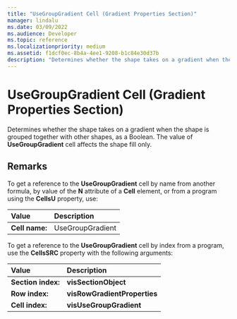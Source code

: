 ```yaml
---
title: "UseGroupGradient Cell (Gradient Properties Section)" 
manager: lindalu
ms.date: 03/09/2022
ms.audience: Developer
ms.topic: reference 
ms.localizationpriority: medium
ms.assetid: f1dcf0ec-8b4a-4ee1-9208-b1c84e30d37b
description: "Determines whether the shape takes on a gradient when the shape is grouped together with other shapes, as a Boolean. The value of UseGroupGradient cell affects the shape fill only."
---
```


# UseGroupGradient Cell (Gradient Properties Section)

Determines whether the shape takes on a gradient when the shape is grouped together with other shapes, as a Boolean. The value of **UseGroupGradient** cell affects the shape fill only.
  
## Remarks

To get a reference to the **UseGroupGradient** cell by name from another formula, by value of the **N** attribute of a **Cell** element, or from a program using the **CellsU** property, use:
  
|**Value**|**Description**|
|:-----|:-----|
| **Cell name:**  <br/> | UseGroupGradient  <br/> |

To get a reference to the **UseGroupGradient** cell by index from a program, use the **CellsSRC** property with the following arguments:
  
|**Value**|**Description**|
|:-----|:-----|
| **Section index:**  <br/> |**visSectionObject** <br/> |
| **Row index:**  <br/> |**visRowGradientProperties** <br/> |
| **Cell index:**  <br/> |**visUseGroupGradient** <br/> |
